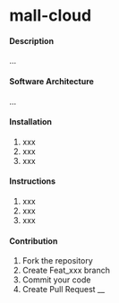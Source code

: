 # mall-cloud

#### Description
...

#### Software Architecture
...

#### Installation

1.  xxx
2.  xxx
3.  xxx

#### Instructions

1.  xxx
2.  xxx
3.  xxx

#### Contribution

1.  Fork the repository
2.  Create Feat_xxx branch
3.  Commit your code
4.  Create Pull Request
__